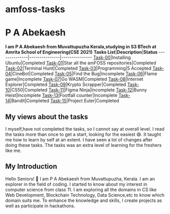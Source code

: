 # amfoss-tasks
# P A Abekaesh
**I am P A Abekaesh from Muvattupuzha Kerala,studying in S3 BTech at Amrita School of Engineering(CSE 2021)**
**Tasks List**|**Description**|**Status**
--------------|---------------|---------------
[Task-00](https://github.com/Abekaesh/amfoss-tasks/tree/main/task-00)|Installing Ubuntu|Completed
[Task-01](https://github.com/Abekaesh/amfoss-tasks/tree/main/task-01)|Star all the amFOSS repositories|Completed
[Task-02](https://github.com/Abekaesh/amfoss-tasks/tree/main/task-02)|Terminal Hunt|Completed
[Task-03](https://github.com/Abekaesh/amfoss-tasks/tree/main/task-03)|Programming|5 Accepted
[Task-04](https://github.com/Abekaesh/amfoss-tasks/tree/main/task-04)|CineBot|Completed
[Task-05](https://github.com/Abekaesh/amfoss-tasks/tree/main/task-05)|Find the Bug|Incomplete
[Task-06](https://github.com/Abekaesh/amfoss-tasks/tree/main/task-06)|Flame game|Incomplete
[Task-07](https://github.com/Abekaesh/amfoss-tasks/tree/main/task-07)|Go WASM|Completed
[Task-08](https://github.com/Abekaesh/amfoss-tasks/tree/main/task-08)|Internet Explorer|Completed
[Task-09](https://github.com/Abekaesh/amfoss-tasks/tree/main/task-09)|Krypto Scrapper|Completed
[Task-10](https://github.com/Abekaesh/amfoss-tasks/tree/main/task-10)|CS50|Completed
[Task-11](https://github.com/Abekaesh/amfoss-tasks/tree/main/task-11)|Figma Ninja|Incomplete
[Task-12](https://github.com/Abekaesh/amfoss-tasks/tree/main/task-12)|Bunny Heist|Incomplete 
[Task-13](https://github.com/Abekaesh/amfoss-tasks/tree/main/task-13)|Footfall counter|Incomplete
[Task-14](https://github.com/Abekaesh/amfoss-tasks/tree/main/task-14)|Bandit|Completed
[Task-15](https://github.com/Abekaesh/amfoss-tasks/tree/main/task-15)|Project Euler|Completed
## My views about the tasks
I myself,have not completed the tasks, so I cannot say at overall level. I read the tasks more than once to get a start, looking for the easiest 😅. It taught me how to learn by self at an extent.
I have seen a lot of changes after doing these tasks. The tasks was an extra level of learning for the freshers like me. 
## My Introduction
Hello Seniors!
🙏 I am P A Abekaesh from Muvattupuzha, Kerala. I am an explorer in the field of coding. I started to know about my interest in computer science from class 11.
I am exploring all the domains in CS like Web Development, Blockchain Technology, Data Science,etc to know which domain suits me. To enhance the knowledge and skills, I create projects as well as participate in hackathons.
